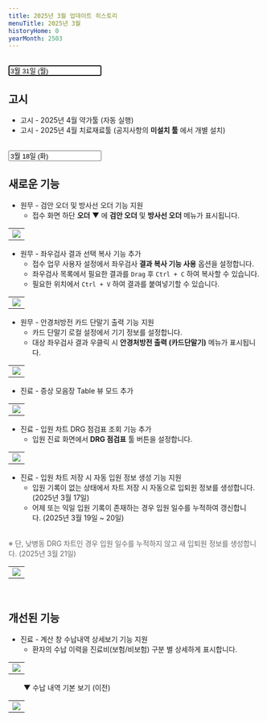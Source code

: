 ```yaml
---
title: 2025년 3월 업데이트 히스토리
menuTitle: 2025년 3월
historyHome: 0
yearMonth: 2503
---
```


<br>

<input type="text" name="t" id="title-input" value="3월 31일 (월)" autofocus readonly>

## 고시

- 고시 - 2025년 4월 약가툴 (자동 실행)
- 고시 - 2025년 4월 치료재료툴 (공지사항의 **미설치 툴** 에서 개별 설치)

<br>

<input type="text" name="t" id="title-input" value="3월 18일 (화)" autofocus readonly>

<br>

## 새로운 기능

- 원무 - 검안 오더 및 방사선 오더 기능 지원
    - 접수 화면 하단 **오더** ▼ 에 **검안 오더** 및 **방사선 오더** 메뉴가 표시됩니다.
<table class="imgBox">
    <td class="imgBox">
        <a href="/images{{page.url}}/1.png" target="_blank">
            <img class="minCenter" src="/images{{page.url}}/1.png">
        </a>
    </td>
</table>

- 원무 - 좌우검사 결과 선택 복사 기능 추가
    - 접수 업무 사용자 설정에서 좌우검사 **결과 복사 기능 사용** 옵션을 설정합니다.
    - 좌우검사 목록에서 필요한 결과를 `Drag` 후 `Ctrl + C` 하여 복사할 수 있습니다.
    - 필요한 위치에서 `Ctrl + V` 하여 결과를 붙여넣기할 수 있습니다.
<table class="imgBox">
    <td class="imgBox">
        <a href="/images{{page.url}}/2.png" target="_blank">
            <img class="minCenter" src="/images{{page.url}}/2.png">
        </a>
    </td>
</table>

- 원무 - 안경처방전 카드 단말기 출력 기능 지원
    - 카드 단말기 로컬 설정에서 기기 정보를 설정합니다.
    - 대상 좌우검사 결과 우클릭 시 **안경처방전 출력 (카드단말기)** 메뉴가 표시됩니다.
<table class="imgBox">
    <td class="imgBox">
        <a href="/images{{page.url}}/3.png" target="_blank">
            <img class="minCenter" src="/images{{page.url}}/3.png">
        </a>
    </td>
</table>

- 진료 - 증상 모음장 Table 뷰 모드 추가
<table class="imgBox">
    <td class="imgBox">
        <a href="/images{{page.url}}/4.png" target="_blank">
            <img class="minCenterSmallMid" src="/images{{page.url}}/4.png">
        </a>
    </td>
</table>

- 진료 - 입원 차트 DRG 점검표 조회 기능 추가
    - 입원 진료 화면에서 **DRG 점검표** 툴 버튼을 설정합니다.
<table class="imgBox">
    <td class="imgBox">
        <a href="/images{{page.url}}/5.png" target="_blank">
            <img class="minCenter" src="/images{{page.url}}/5.png">
        </a>
    </td>
</table>

- 진료 - 입원 차트 저장 시 자동 입원 정보 생성 기능 지원
    - 입원 기록이 없는 상태에서 차트 저장 시 자동으로 입퇴원 정보를 생성합니다. (2025년 3월 17일)
    - 어제 또는 익일 입원 기록이 존재하는 경우 입원 일수를 누적하여 갱신합니다. (2025년 3월 19일 ~ 20일)
<br>
<span style="color:#696868; padding-left: 0px;">        ※ 단, 낮병동 DRG 차트인 경우 입원 일수를 누적하지 않고 새 입퇴원 정보를 생성합니다. (2025년 3월 21일)</span>
<table class="imgBox">
    <td class="imgBox">
        <a href="/images{{page.url}}/6.png" target="_blank">
            <img class="minCenter" src="/images{{page.url}}/6.png">
        </a>
    </td>
</table>

<br>

## 개선된 기능

- 진료 - 계산 창 수납내역 상세보기 기능 지원
    - 환자의 수납 이력을 진료비(보험/비보험) 구분 별 상세하게 표시합니다.
<table class="imgBox">
    <td class="imgBox">
        <a href="/images{{page.url}}/7.png" target="_blank">
            <img class="minCenter" src="/images{{page.url}}/7.png">
        </a>
    </td>
</table>
<span style="color:#696868; padding-left: 30px;"></span>
    ▼ 수납 내역 기본 보기 (이전)
<table class="imgBox">
    <td class="imgBox">
        <a href="/images{{page.url}}/8.png" target="_blank">
            <img class="minCenter" src="/images{{page.url}}/8.png">
        </a>
    </td>
</table>
